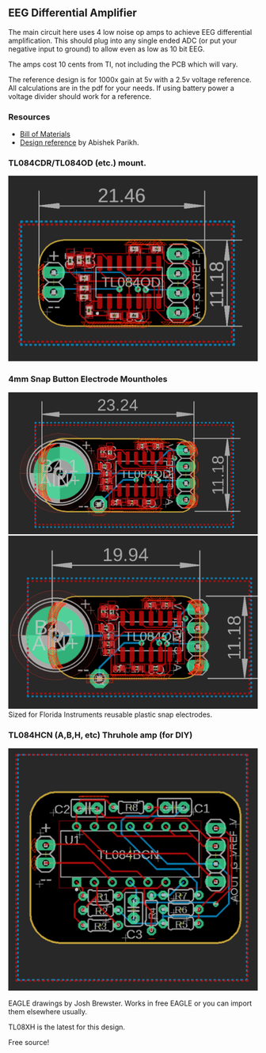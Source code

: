 ## EEG Differential Amplifier

The main circuit here uses 4 low noise op amps to achieve EEG differential amplification. This should plug into any single ended ADC (or put your negative input to ground) to allow even as low as 10 bit EEG.

The amps cost 10 cents from TI, not including the PCB which will vary.

The reference design is for 1000x gain at 5v with a 2.5v voltage reference. All calculations are in the pdf for your needs. If using battery power a voltage divider should work for a reference. 

### Resources
- [Bill of Materials](https://docs.google.com/spreadsheets/d/1rzFOKtwm5F1gYTblCt51H4664hxHK5iFGmpR6K0Omsg/edit?usp=sharing)
- [Design reference](https://github.com/joshbrew/EEG-Amplifier/blob/main/EEG_Active_electrode_design.pdf) by Abishek Parikh. 

### TL084CDR/TL084OD (etc.) mount.
![amp2](./ampSMT.PNG)

### 4mm Snap Button Electrode Mountholes
![amp2mount](./ampSMTMounted.PNG)
![amp2mountCast](./ampSMTMountholeC.PNG)
Sized for Florida Instruments reusable plastic snap electrodes.

### TL084HCN (A,B,H, etc) Thruhole amp (for DIY)
![amp](./amp.PNG)


EAGLE drawings by Josh Brewster. Works in free EAGLE or you can import them elsewhere usually.

TL08XH is the latest for this design.


Free source!